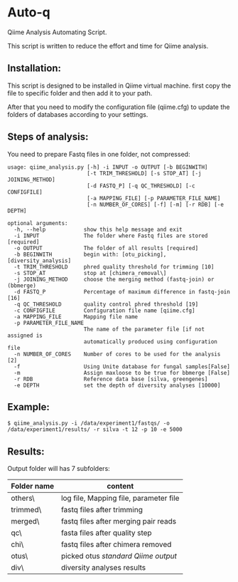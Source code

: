 # Auto-q
Qiime Analysis Automating Script.

This script is written to reduce the effort and time for Qiime analysis.

## Installation:
This script is designed to be installed in Qiime virtual machine. first copy the file to specific folder and then add it to your path.

After that you need to modify the configuration file (qiime.cfg) to update the folders of databases according to your settings.

## Steps of analysis:
You need to prepare Fastq files in one folder, not compressed:
```
usage: qiime_analysis.py [-h] -i INPUT -o OUTPUT [-b BEGINWITH]
                         [-t TRIM_THRESHOLD] [-s STOP_AT] [-j JOINING_METHOD]
                         [-d FASTQ_P] [-q QC_THRESHOLD] [-c CONFIGFILE]
                         [-a MAPPING_FILE] [-p PARAMETER_FILE_NAME]
                         [-n NUMBER_OF_CORES] [-f] [-m] [-r RDB] [-e DEPTH]

```


```
optional arguments:
  -h, --help            show this help message and exit
  -i INPUT              The folder where Fastq files are stored [required]
  -o OUTPUT             The folder of all results [required]
  -b BEGINWITH          begin with: [otu_picking], [diversity_analysis]
  -t TRIM_THRESHOLD     phred quality threshold for trimming [10]
  -s STOP_AT            stop at [chimera_removal\]
  -j JOINING_METHOD     choose the merging method (fastq-join) or (bbmerge)
  -d FASTQ_P            Percentage of maximum difference in fastq-join [16]
  -q QC_THRESHOLD       quality control phred threshold [19]
  -c CONFIGFILE         Configuration file name [qiime.cfg]
  -a MAPPING_FILE       Mapping file name
  -p PARAMETER_FILE_NAME
                        The name of the parameter file [if not assigned is
                        automatically produced using configuration file
  -n NUMBER_OF_CORES    Number of cores to be used for the analysis [2]
  -f                    Using Unite database for fungal samples[False]
  -m                    Assign maxloose to be true for bbmerge [False]
  -r RDB                Reference data base [silva, greengenes]
  -e DEPTH              set the depth of diversity analyses [10000]

```

## Example:
```
$ qiime_analysis.py -i /data/experiment1/fastqs/ -o /data/experiment1/results/ -r silva -t 12 -p 10 -e 5000
```

## Results:
Output folder will has 7 subfolders:

| Folder name | content                                   |
|-------------|-------------------------------------------|
| others\     | log file, Mapping file, parameter file    |
| trimmed\    | fastq files after trimming                |
| merged\     | fastq files after merging pair reads      |
| qc\         | fasta files after quality step            | 
| chi\        | fastq files after chimera removed         | 
| otus\       | picked otus *standard Qiime output*       |
| div\        | diversity analyses results                |
